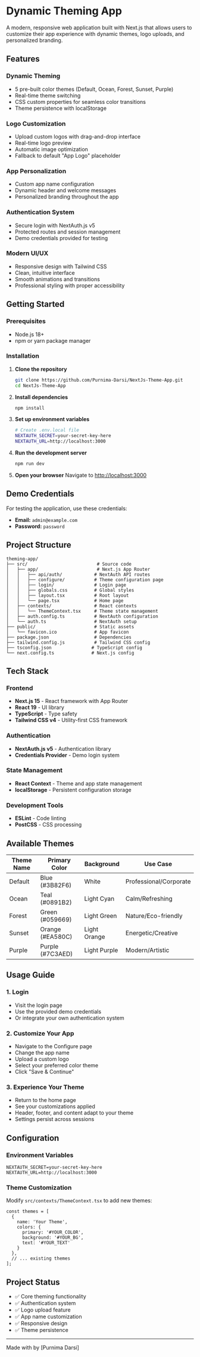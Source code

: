 # Dynamic Theming App

A modern, responsive web application built with Next.js that allows users to customize their app experience with dynamic themes, logo uploads, and personalized branding.

## Features

### **Dynamic Theming**
- 5 pre-built color themes (Default, Ocean, Forest, Sunset, Purple)
- Real-time theme switching
- CSS custom properties for seamless color transitions
- Theme persistence with localStorage

### **Logo Customization**
- Upload custom logos with drag-and-drop interface
- Real-time logo preview
- Automatic image optimization
- Fallback to default "App Logo" placeholder

### **App Personalization**
- Custom app name configuration
- Dynamic header and welcome messages
- Personalized branding throughout the app

### **Authentication System**
- Secure login with NextAuth.js v5
- Protected routes and session management
- Demo credentials provided for testing

### **Modern UI/UX**
- Responsive design with Tailwind CSS
- Clean, intuitive interface
- Smooth animations and transitions
- Professional styling with proper accessibility

## Getting Started

### Prerequisites
- Node.js 18+ 
- npm or yarn package manager

### Installation

1. **Clone the repository**
   ```bash
   git clone https://github.com/Purnima-Darsi/NextJs-Theme-App.git
   cd NextJs-Theme-App
   ```

2. **Install dependencies**
   ```bash
   npm install
   ```

3. **Set up environment variables**
   ```bash
   # Create .env.local file
   NEXTAUTH_SECRET=your-secret-key-here
   NEXTAUTH_URL=http://localhost:3000
   ```

4. **Run the development server**
   ```bash
   npm run dev
   ```

5. **Open your browser**
   Navigate to [http://localhost:3000](http://localhost:3000)

## Demo Credentials

For testing the application, use these credentials:
- **Email:** `admin@example.com`
- **Password:** `password`

## Project Structure

```
theming-app/
├── src/                          # Source code
│   ├── app/                      # Next.js App Router
│   │   ├── api/auth/            # NextAuth API routes
│   │   ├── configure/           # Theme configuration page
│   │   ├── login/               # Login page
│   │   ├── globals.css          # Global styles
│   │   ├── layout.tsx           # Root layout
│   │   └── page.tsx             # Home page
│   ├── contexts/                # React contexts
│   │   └── ThemeContext.tsx     # Theme state management
│   ├── auth.config.ts           # NextAuth configuration
│   └── auth.ts                  # NextAuth setup
├── public/                      # Static assets
│   └── favicon.ico              # App favicon
├── package.json                 # Dependencies
├── tailwind.config.js           # Tailwind CSS config
├── tsconfig.json               # TypeScript config
└── next.config.ts              # Next.js config
```

## Tech Stack

### Frontend
- **Next.js 15** - React framework with App Router
- **React 19** - UI library
- **TypeScript** - Type safety
- **Tailwind CSS v4** - Utility-first CSS framework

### Authentication
- **NextAuth.js v5** - Authentication library
- **Credentials Provider** - Demo login system

### State Management
- **React Context** - Theme and app state management
- **localStorage** - Persistent configuration storage

### Development Tools
- **ESLint** - Code linting
- **PostCSS** - CSS processing

## Available Themes

| Theme Name | Primary Color | Background | Use Case |
|------------|---------------|------------|----------|
| Default    | Blue (#3B82F6) | White | Professional/Corporate |
| Ocean      | Teal (#0891B2) | Light Cyan | Calm/Refreshing |
| Forest     | Green (#059669) | Light Green | Nature/Eco-friendly |
| Sunset     | Orange (#EA580C) | Light Orange | Energetic/Creative |
| Purple     | Purple (#7C3AED) | Light Purple | Modern/Artistic |

## Usage Guide

### 1. **Login**
- Visit the login page
- Use the provided demo credentials
- Or integrate your own authentication system

### 2. **Customize Your App**
- Navigate to the Configure page
- Change the app name
- Upload a custom logo
- Select your preferred color theme
- Click "Save & Continue"

### 3. **Experience Your Theme**
- Return to the home page
- See your customizations applied
- Header, footer, and content adapt to your theme
- Settings persist across sessions

## Configuration

### Environment Variables
```env
NEXTAUTH_SECRET=your-secret-key-here
NEXTAUTH_URL=http://localhost:3000
```

### Theme Customization
Modify `src/contexts/ThemeContext.tsx` to add new themes:

```tsx
const themes = [
  { 
    name: 'Your Theme', 
    colors: { 
      primary: '#YOUR_COLOR', 
      background: '#YOUR_BG', 
      text: '#YOUR_TEXT' 
    } 
  },
  // ... existing themes
];
```


## Project Status

- ✅ Core theming functionality
- ✅ Authentication system
- ✅ Logo upload feature
- ✅ App name customization
- ✅ Responsive design
- ✅ Theme persistence

---

Made with by [Purnima Darsi]
